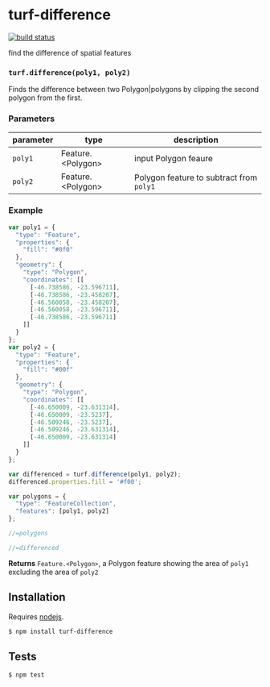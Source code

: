# turf-difference

[![build status](https://secure.travis-ci.org/Turfjs/turf-erase.png)](http://travis-ci.org/Turfjs/turf-erase)

find the difference of spatial features


### `turf.difference(poly1, poly2)`

Finds the difference between two Polygon|polygons by clipping the second
polygon from the first.


### Parameters

| parameter | type                 | description                              |
| --------- | -------------------- | ---------------------------------------- |
| `poly1`   | Feature\.\<Polygon\> | input Polygon feaure                     |
| `poly2`   | Feature\.\<Polygon\> | Polygon feature to subtract from `poly1` |


### Example

```js
var poly1 = {
  "type": "Feature",
  "properties": {
    "fill": "#0f0"
  },
  "geometry": {
    "type": "Polygon",
    "coordinates": [[
      [-46.738586, -23.596711],
      [-46.738586, -23.458207],
      [-46.560058, -23.458207],
      [-46.560058, -23.596711],
      [-46.738586, -23.596711]
    ]]
  }
};
var poly2 = {
  "type": "Feature",
  "properties": {
    "fill": "#00f"
  },
  "geometry": {
    "type": "Polygon",
    "coordinates": [[
      [-46.650009, -23.631314],
      [-46.650009, -23.5237],
      [-46.509246, -23.5237],
      [-46.509246, -23.631314],
      [-46.650009, -23.631314]
    ]]
  }
};

var differenced = turf.difference(poly1, poly2);
differenced.properties.fill = '#f00';

var polygons = {
  "type": "FeatureCollection",
  "features": [poly1, poly2]
};

//=polygons

//=differenced
```


**Returns** `Feature.<Polygon>`, a Polygon feature showing the area of `poly1` excluding the area of `poly2`

## Installation

Requires [nodejs](http://nodejs.org/).

```sh
$ npm install turf-difference
```

## Tests

```sh
$ npm test
```


